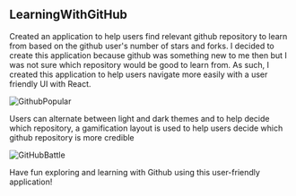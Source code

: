 ## LearningWithGitHub
Created an application to help users find relevant github repository to learn from based on the github user's number of stars and forks. I decided to create this application because github was something new to me then but I was not sure which repository would be good to learn from. As such, I created this application to help users navigate more easily with a user friendly UI with React.

![GithubPopular](https://user-images.githubusercontent.com/40415452/86535072-3a7eec80-bf10-11ea-8da5-7972b1f0966d.png)

Users can alternate  between light and dark themes and to help decide which repository, a gamification layout is used to help users decide which github repository is more credible

![GitHubBattle](https://user-images.githubusercontent.com/40415452/86535053-1e7b4b00-bf10-11ea-980f-9e69768c4300.png)

Have fun exploring and learning with Github using this user-friendly application!
